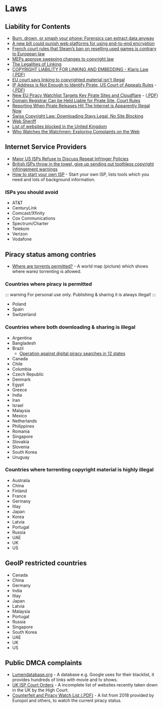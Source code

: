 <!--lint disable match-punctuation emphasis-marker-->

# Laws

## Liability for Contents

- [Burn, drown, or smash your phone: Forensics can extract data anyway](https://www.zdnet.com/article/burn-drown-or-smash-your-phone-forensics-can-extract-data-anyway/)
- [A new bill could punish web platforms for using end-to-end encryption](https://www.theverge.com/2020/1/31/21116788/earn-it-act-section-230-lindsey-graham-draft-bill-encryption)
- [French court rules that Steam’s ban on reselling used games is contrary to European law](https://www.polygon.com/2019/9/19/20874384/french-court-steam-valve-used-games-eu-law)
- [MEPs approve sweeping changes to copyright law](https://www.theguardian.com/media/2019/mar/26/meps-approve-sweeping-changes-to-copyright-law-european-copyright-directive)
- [The Legalities of Linking](https://www.lifewire.com/legalities-of-linking-3468972)
- [COPYRIGHT LIABILITY FOR LINKING AND EMBEDDING - Klaris Law (.PDF)](https://klarislaw.com/wp-content/uploads/klarislaw-copyright-liability-for-linking-and-embedding.pdf)
- [EU court says linking to copyrighted material isn't illegal](https://www.engadget.com/2016/04/08/eu-court-linking-copyrighted-content-is-legal/)
- [IP Address is Not Enough to Identify Pirate, US Court of Appeals Rules](https://torrentfreak.com/ip-address-is-not-enough-to-identify-pirate-us-court-of-appeals-rules-180828/) - ([.PDF](https://cdn.ca9.uscourts.gov/datastore/opinions/2018/08/27/17-35041.pdf))
- [New EU Piracy Watchlist Targets Key Pirate Sites and Cloudflare](https://torrentfreak.com/new-eu-piracy-watchlist-targets-key-pirate-sites-and-cloudflare-181210/) - ([.PDF](https://torrentfreak.com/images/tradoc_157564.pdf))
- [Domain Registrar Can be Held Liable for Pirate Site, Court Rules](https://torrentfreak.com/domain-registrar-can-be-held-liable-for-pirate-site-court-rules-181224/)
- [Reporting When Pirate Releases Hit The Internet is Apparently Illegal Now](https://torrentfreak.com/reporting-when-pirate-releases-hit-the-internet-is-apparently-illegal-now-190101/)
- [Swiss Copyright Law: Downloading Stays Legal, No Site Blocking](https://torrentfreak.com/swiss-copyright-law-downloading-stays-legal-no-site-blocking/)
- [Web Sheriff](https://en.wikipedia.org/wiki/Web_Sheriff)
- [List of websites blocked in the United Kingdom](https://en.wikipedia.org/wiki/List_of_websites_blocked_in_the_United_Kingdom)
- [Who Watches the Watchmen: Exploring Complaints on the Web](https://arxiv.org/abs/1902.05796)

## Internet Service Providers

- [Major US ISPs Refuse to Discuss Repeat Infringer Policies](https://torrentfreak.com/major-us-isps-refuse-to-discuss-repeat-infringer-policies-190912/)
- [British ISPs throw in the towel, give up sending out toothless copyright infringement warnings](https://www.theregister.co.uk/2019/07/20/creative_content_piracy/)
- [How to start your own ISP](https://startyourownisp.com/) - Start your own ISP, lists tools which you need and lots of background information.

### ISPs you should avoid

- AT&T
- CenturyLink
- Comcast/Xfinity
- Cox Communications
- Spectrum/Charter
- Telekom
- Verizon
- Vodafone

## Piracy status among contries

- [Where are torrents permitted?](https://i.imgur.com/3fHyG2S.png) - A world map (picture) which shows where warez torrenting is allowed.

### Countries where piracy is permitted

::: warning
For personal use only. Publishing & sharing it is always illegal!
:::

- Poland
- Spain
- Switzerland

### Countries where both downloading & sharing is illegal

- Argentina
- Bangladesh
- Brazil
  - [Operation against digital piracy searches in 12 states](https://g1.globo.com/sp/sao-paulo/noticia/2019/11/01/policia-civil-deflagra-operacao-contra-pirataria-digital-em-sp.ghtml)
- Canada
- Chile
- Columbia
- Czech Republic
- Denmark
- Egypt
- Greece
- India
- Iran
- Israel
- Malaysia
- Mexico
- Netherlands
- Philippines
- Romania
- Singapore
- Slovakia
- Slovenia
- South Korea
- Uruguay

### Countries where torrenting copyright material is highly illegal

- Australia
- China
- Finland
- France
- Germany
- Itlay
- Japan
- Korea
- Latvia
- Portugal
- Russia
- UAE
- UK
- US

## GeoIP restricted countries

- Canada
- China
- Germany
- India
- Itlay
- Japan
- Latvia
- Malaysia
- Portugal
- Russia
- Singapore
- South Korea
- UAE
- UK
- US

## Public DMCA complaints

- [Lumendatabase.org](https://www.lumendatabase.org/) - A database e.g. Google uses for their blacklist, it provides hundreds of links with movie and tv shows.
- [UK ISP Court Orders](http://www.ukispcourtorders.co.uk/) - A incomplete list of websites recently taken down in the UK by the High Court.
- [Counterfeit and Piracy Watch List (.PDF)](https://torrentfreak.com/images/tradoc_157564.pdf) - A list from 2018 provided by Europol and others, to watch the current piracy status.
